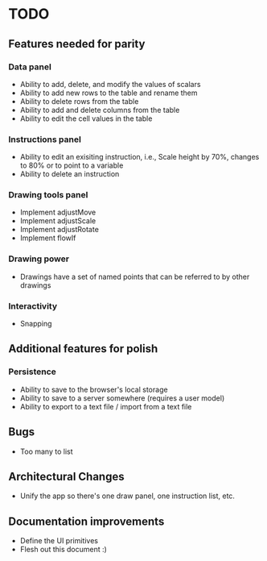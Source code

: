 # TODO

## Features needed for parity

### Data panel

* Ability to add, delete, and modify the values of scalars
* Ability to add new rows to the table and rename them
* Ability to delete rows from the table
* Ability to add and delete columns from the table
* Ability to edit the cell values in the table

### Instructions panel

* Ability to edit an exisiting instruction, i.e., Scale height by 70%, changes to 80% or to point to a variable
* Ability to delete an instruction

### Drawing tools panel

* Implement adjustMove
* Implement adjustScale
* Implement adjustRotate
* Implement flowIf

### Drawing power

* Drawings have a set of named points that can be referred to by other drawings

### Interactivity

* Snapping


## Additional features for polish

### Persistence

* Ability to save to the browser's local storage
* Ability to save to a server somewhere (requires a user model)
* Ability to export to a text file / import from a text file

## Bugs

* Too many to list

## Architectural Changes

* Unify the app so there's one draw panel, one instruction list, etc.

## Documentation improvements

* Define the UI primitives
* Flesh out this document :)
